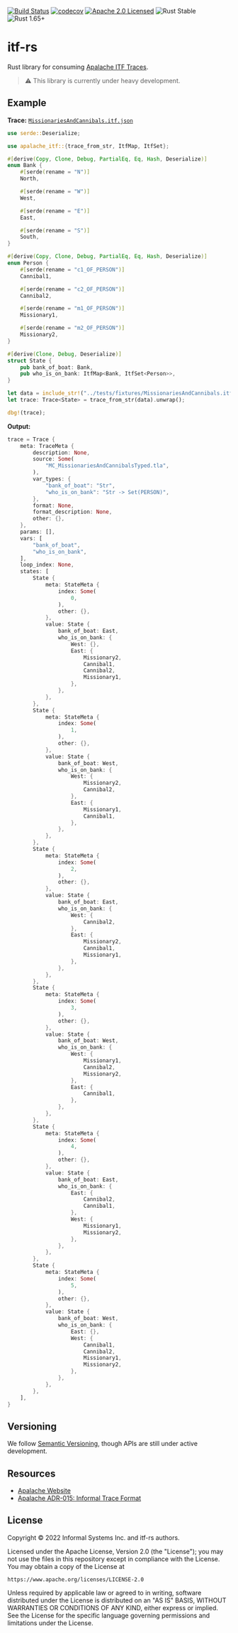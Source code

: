 
[![Build Status][build-image]][build-link]
[![codecov][codecov-image]][codecov-link]
[![Apache 2.0 Licensed][license-image]][license-link]
![Rust Stable][rustc-image]
![Rust 1.65+][rustc-version]

# itf-rs

Rust library for consuming [Apalache ITF Traces][itf-adr].

> ⚠️  This library is currently under heavy development.

## Example

**Trace:** [`MissionariesAndCannibals.itf.json`](./apalache-itf/tests/fixtures/MissionariesAndCannibals.itf.json)

```rust
use serde::Deserialize;

use apalache_itf::{trace_from_str, ItfMap, ItfSet};

#[derive(Copy, Clone, Debug, PartialEq, Eq, Hash, Deserialize)]
enum Bank {
    #[serde(rename = "N")]
    North,

    #[serde(rename = "W")]
    West,

    #[serde(rename = "E")]
    East,

    #[serde(rename = "S")]
    South,
}

#[derive(Copy, Clone, Debug, PartialEq, Eq, Hash, Deserialize)]
enum Person {
    #[serde(rename = "c1_OF_PERSON")]
    Cannibal1,

    #[serde(rename = "c2_OF_PERSON")]
    Cannibal2,

    #[serde(rename = "m1_OF_PERSON")]
    Missionary1,

    #[serde(rename = "m2_OF_PERSON")]
    Missionary2,
}

#[derive(Clone, Debug, Deserialize)]
struct State {
    pub bank_of_boat: Bank,
    pub who_is_on_bank: ItfMap<Bank, ItfSet<Person>>,
}

let data = include_str!("../tests/fixtures/MissionariesAndCannibals.itf.json");
let trace: Trace<State> = trace_from_str(data).unwrap();

dbg!(trace);
```

**Output:**

```rust
trace = Trace {
    meta: TraceMeta {
        description: None,
        source: Some(
            "MC_MissionariesAndCannibalsTyped.tla",
        ),
        var_types: {
            "bank_of_boat": "Str",
            "who_is_on_bank": "Str -> Set(PERSON)",
        },
        format: None,
        format_description: None,
        other: {},
    },
    params: [],
    vars: [
        "bank_of_boat",
        "who_is_on_bank",
    ],
    loop_index: None,
    states: [
        State {
            meta: StateMeta {
                index: Some(
                    0,
                ),
                other: {},
            },
            value: State {
                bank_of_boat: East,
                who_is_on_bank: {
                    West: {},
                    East: {
                        Missionary2,
                        Cannibal1,
                        Cannibal2,
                        Missionary1,
                    },
                },
            },
        },
        State {
            meta: StateMeta {
                index: Some(
                    1,
                ),
                other: {},
            },
            value: State {
                bank_of_boat: West,
                who_is_on_bank: {
                    West: {
                        Missionary2,
                        Cannibal2,
                    },
                    East: {
                        Missionary1,
                        Cannibal1,
                    },
                },
            },
        },
        State {
            meta: StateMeta {
                index: Some(
                    2,
                ),
                other: {},
            },
            value: State {
                bank_of_boat: East,
                who_is_on_bank: {
                    West: {
                        Cannibal2,
                    },
                    East: {
                        Missionary2,
                        Cannibal1,
                        Missionary1,
                    },
                },
            },
        },
        State {
            meta: StateMeta {
                index: Some(
                    3,
                ),
                other: {},
            },
            value: State {
                bank_of_boat: West,
                who_is_on_bank: {
                    West: {
                        Missionary1,
                        Cannibal2,
                        Missionary2,
                    },
                    East: {
                        Cannibal1,
                    },
                },
            },
        },
        State {
            meta: StateMeta {
                index: Some(
                    4,
                ),
                other: {},
            },
            value: State {
                bank_of_boat: East,
                who_is_on_bank: {
                    East: {
                        Cannibal2,
                        Cannibal1,
                    },
                    West: {
                        Missionary1,
                        Missionary2,
                    },
                },
            },
        },
        State {
            meta: StateMeta {
                index: Some(
                    5,
                ),
                other: {},
            },
            value: State {
                bank_of_boat: West,
                who_is_on_bank: {
                    East: {},
                    West: {
                        Cannibal1,
                        Cannibal2,
                        Missionary1,
                        Missionary2,
                    },
                },
            },
        },
    ],
}
```

## Versioning

We follow [Semantic Versioning](https://semver.org), though APIs are still under active development.

## Resources

- [Apalache Website][apalache]
- [Apalache ADR-015: Informal Trace Format][itf-adr]

## License

Copyright © 2022 Informal Systems Inc. and itf-rs authors.

Licensed under the Apache License, Version 2.0 (the "License"); you may not use the files in this repository except in compliance with the License. You may obtain a copy of the License at

    https://www.apache.org/licenses/LICENSE-2.0

Unless required by applicable law or agreed to in writing, software distributed under the License is distributed on an "AS IS" BASIS, WITHOUT WARRANTIES OR CONDITIONS OF ANY KIND, either express or implied. See the License for the specific language governing permissions and limitations under the License.

[apalache]: http://apalache.informal.systems
[itf-adr]: https://apalache.informal.systems/docs/adr/015adr-trace.html

[build-image]: https://github.com/informalsystems/itf-rs/workflows/Rust/badge.svg
[build-link]: https://github.com/informalsystems/itf-rs/actions?query=workflow%3ARust
[codecov-image]: https://codecov.io/github/informalsystems/itf-rs/branch/main/graph/badge.svg?token=6LFLG9ILD1
[codecov-link]: https://codecov.io/github/informalsystems/itf-rs
[license-image]: https://img.shields.io/badge/license-Apache_2.0-blue.svg
[license-link]: https://github.com/informalsystems/itf-rs/blob/master/LICENSE
[rustc-image]: https://img.shields.io/badge/rustc-stable-blue.svg
[rustc-version]: https://img.shields.io/badge/rustc-1.65+-blue.svg

